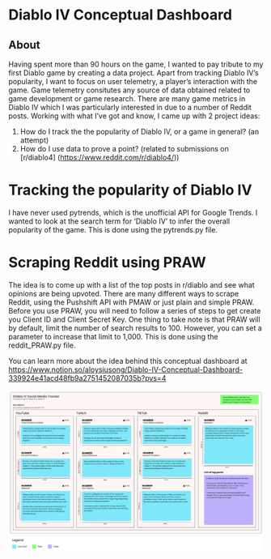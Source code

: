 # Diablo IV Conceptual Dashboard

## About 

Having spent more than 90 hours on the game, I wanted to pay tribute to my first Diablo game by creating a data project. Apart from tracking Diablo IV’s popularity, I want to focus on user telemetry, a player’s interaction with the game. Game telemetry consitutes any source of data obtained related to game development or game research. There are many game metrics in Diablo IV which I was particularly interested in due to a number of Reddit posts. Working with what I’ve got and know, I came up with 2 project ideas:

1. How do I track the the popularity of Diablo IV, or a game in general? (an attempt)
2. How do I use data to prove a point? (related to submissions on [r/diablo4] (https://www.reddit.com/r/diablo4/))

# Tracking the popularity of Diablo IV
I have never used pytrends, which is the unofficial API for Google Trends. I wanted to look at the search term for ‘Diablo IV’ to infer the overall popularity of the game. This is done using the pytrends.py file.

# Scraping Reddit using PRAW
The idea is to come up with a list of the top posts in r/diablo and see what opinions are being upvoted. There are many different ways to scrape Reddit, using the Pushshift API with PMAW or just plain and simple PRAW. Before you use PRAW, you will need to follow a series of steps to get create you Client ID and Client Secret Key. One thing to take note is that PRAW will by default, limit the number of search results to 100. However, you can set a parameter to increase that limit to 1,000. This is done using the reddit_PRAW.py file.

You can learn more about the idea behind this conceptual dashboard at https://www.notion.so/aloysiusong/Diablo-IV-Conceptual-Dashboard-339924e41acd48fb9a2751452087035b?pvs=4

![alt text](https://github.com/alsiusyoong/DiabloIV_conceptual_dashboard/blob/main/DiabloIV_socialMediaTracker.png)
